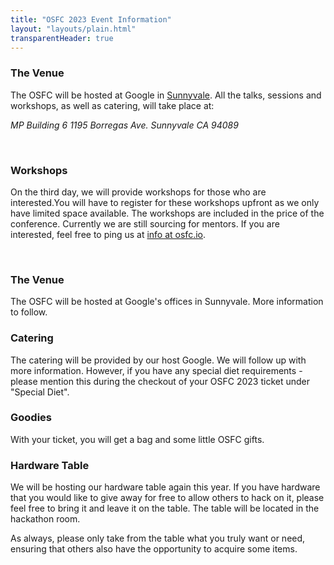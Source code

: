 ```yaml
---
title: "OSFC 2023 Event Information"
layout: "layouts/plain.html"
transparentHeader: true
---
```


### The Venue

The OSFC will be hosted at Google in [Sunnyvale](https://goo.gl/maps/qyNkv7UffMGy5DKf9).
All the talks, sessions and workshops, as well as catering, will take place at:

_MP Building 6_
_1195 Borregas Ave._
_Sunnyvale CA 94089_

&nbsp;

### Workshops

On the third day, we will provide workshops for those who are interested.You will
have to register for these workshops upfront as we only have limited space
available. The workshops are included in the price of the conference. Currently we
are still sourcing for mentors. If you are interested, feel free to ping us at
[info at osfc.io](mailto:info@osfc.io).

&nbsp;

### The Venue

The OSFC will be hosted at Google's offices in Sunnyvale. More information to follow.

### Catering

The catering will be provided by our host Google. We will follow up with more
information. However, if you have any special diet requirements - please mention
this during the checkout of your OSFC 2023 ticket under "Special Diet".

### Goodies

With your ticket, you will get a bag and some little OSFC gifts.

### Hardware Table

We will be hosting our hardware table again this year. If you have hardware that
you would like to give away for free to allow others to hack on it, please feel
free to bring it and leave it on the table. The table will be located in the
hackathon room.

As always, please only take from the table what you truly want or need, ensuring
that others also have the opportunity to acquire some items.
